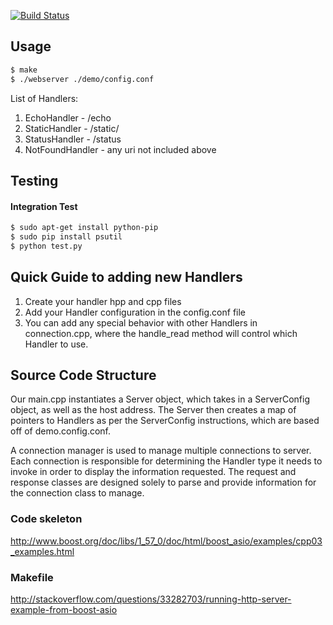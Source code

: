 [![Build Status](https://travis-ci.org/UCLA-CS130/Team10.svg?branch=master)](https://travis-ci.org/UCLA-CS130/Team10)


## Usage

```bash
$ make
$ ./webserver ./demo/config.conf
```

List of Handlers:

1. EchoHandler - /echo
2. StaticHandler - /static/
3. StatusHandler - /status
4. NotFoundHandler - any uri not included above


## Testing

#### Integration Test

```bash
$ sudo apt-get install python-pip
$ sudo pip install psutil
$ python test.py
```

## Quick Guide to adding new Handlers

1. Create your handler hpp and cpp files
2. Add your Handler configuration in the config.conf file
3. You can add any special behavior with other Handlers in connection.cpp, where
the handle_read method will control which Handler to use.

## Source Code Structure

Our main.cpp instantiates a Server object, which takes in a ServerConfig object,
as well as the host address. The Server then creates a map of pointers to Handlers
as per the ServerConfig instructions, which are based off of demo.config.conf.

A connection manager is used to manage multiple connections to server. Each
connection is responsible for determining the Handler type it needs to invoke
in order to display the information requested. The request and response classes
are designed solely to parse and provide information for the connection class to manage.




### Code skeleton
http://www.boost.org/doc/libs/1_57_0/doc/html/boost_asio/examples/cpp03_examples.html

### Makefile
http://stackoverflow.com/questions/33282703/running-http-server-example-from-boost-asio
